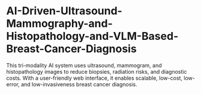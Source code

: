 # AI-Driven-Ultrasound-Mammography-and-Histopathology-and-VLM-Based-Breast-Cancer-Diagnosis
This tri-modality AI system uses ultrasound, mammogram, and histopathology images to reduce biopsies, radiation risks, and diagnostic costs. With a user-friendly web interface, it enables scalable, low-cost, low-error, and low-invasiveness breast cancer diagnosis.

